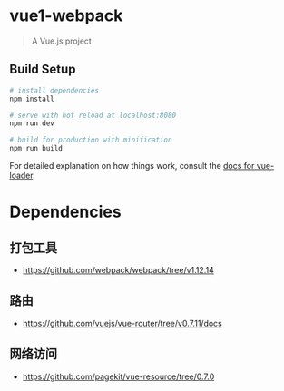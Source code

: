 # vue1-webpack

> A Vue.js project

## Build Setup

``` bash
# install dependencies
npm install

# serve with hot reload at localhost:8080
npm run dev

# build for production with minification
npm run build
```

For detailed explanation on how things work, consult the [docs for vue-loader](http://vuejs.github.io/vue-loader).

# Dependencies
## 打包工具
- https://github.com/webpack/webpack/tree/v1.12.14

## 路由
- https://github.com/vuejs/vue-router/tree/v0.7.11/docs

## 网络访问
- https://github.com/pagekit/vue-resource/tree/0.7.0
